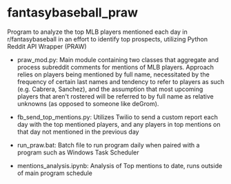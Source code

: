# fantasybaseball_praw
Program to analyze the top MLB players mentioned each day in r/fantasybaseball in an effort to identify top prospects, utilizing Python Reddit API Wrapper (PRAW)

- praw_mod.py: Main module containing two classes that aggregate and process subreddit comments for mentions of MLB players. Approach relies on players being mentioned by full name, necessitated by the frequency of certain last names and tendency to refer to players as such (e.g. Cabrera, Sanchez), and the assumption that most upcoming players that aren't rostered will be referred to by full name as relative unknowns (as opposed to someone like deGrom). 

- fb_send_top_mentions.py: Utilizes Twilio to send a custom report each day with the top mentioned players, and any players in top mentions on that day not mentioned in the previous day

- run_praw.bat: Batch file to run program daily when paired with a program such as Windows Task Scheduler

- mentions_analysis.ipynb: Analysis of Top mentions to date, runs outside of main program schedule

